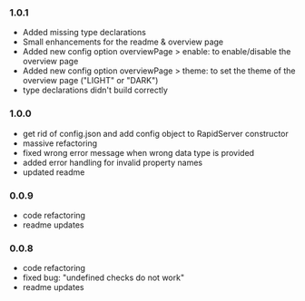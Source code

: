 ### 1.0.1
- Added missing type declarations
- Small enhancements for the readme & overview page
- Added new config option overviewPage > enable: to enable/disable the overview page
- Added new config option overviewPage > theme: to set the theme of the overview page ("LIGHT" or "DARK")
- type declarations didn't build correctly

### 1.0.0
- get rid of config.json and add config object to RapidServer constructor
- massive refactoring
- fixed wrong error message when wrong data type is provided
- added error handling for invalid property names
- updated readme

### 0.0.9
- code refactoring
- readme updates

### 0.0.8
- code refactoring
- fixed bug: "undefined checks do not work"
- readme updates
